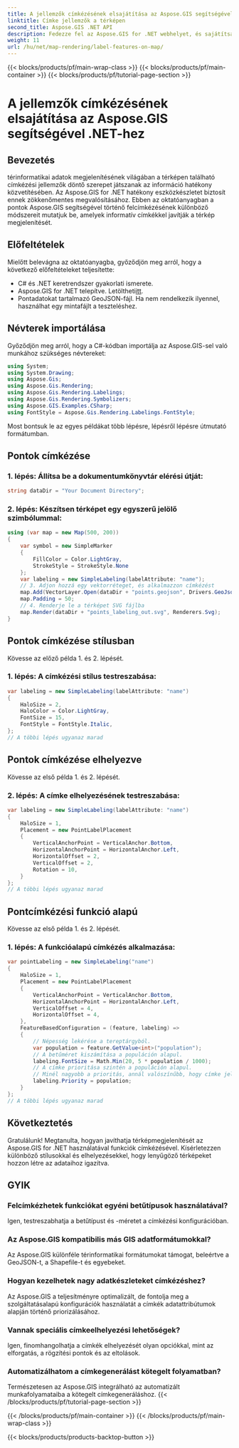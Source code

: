 ```yaml
---
title: A jellemzők címkézésének elsajátítása az Aspose.GIS segítségével .NET-hez
linktitle: Címke jellemzők a térképen
second_title: Aspose.GIS .NET API
description: Fedezze fel az Aspose.GIS for .NET webhelyet, és sajátítsa el a térképeken a jellemzők címkézésének művészetét. Fokozza a térinformatikai vizualizációkat könnyedén. #Aspose #GIS
weight: 11
url: /hu/net/map-rendering/label-features-on-map/
---
```


{{< blocks/products/pf/main-wrap-class >}}
{{< blocks/products/pf/main-container >}}
{{< blocks/products/pf/tutorial-page-section >}}

# A jellemzők címkézésének elsajátítása az Aspose.GIS segítségével .NET-hez

## Bevezetés
térinformatikai adatok megjelenítésének világában a térképen található címkézési jellemzők döntő szerepet játszanak az információ hatékony közvetítésében. Az Aspose.GIS for .NET hatékony eszközkészletet biztosít ennek zökkenőmentes megvalósításához. Ebben az oktatóanyagban a pontok Aspose.GIS segítségével történő felcímkézésének különböző módszereit mutatjuk be, amelyek informatív címkékkel javítják a térkép megjelenítését.
## Előfeltételek
Mielőtt belevágna az oktatóanyagba, győződjön meg arról, hogy a következő előfeltételeket teljesítette:
- C# és .NET keretrendszer gyakorlati ismerete.
-  Aspose.GIS for .NET telepítve. Letöltheti[itt](https://releases.aspose.com/gis/net/).
- Pontadatokat tartalmazó GeoJSON-fájl. Ha nem rendelkezik ilyennel, használhat egy mintafájlt a teszteléshez.
## Névterek importálása
Győződjön meg arról, hogy a C#-kódban importálja az Aspose.GIS-sel való munkához szükséges névtereket:
```csharp
using System;
using System.Drawing;
using Aspose.Gis;
using Aspose.Gis.Rendering;
using Aspose.Gis.Rendering.Labelings;
using Aspose.Gis.Rendering.Symbolizers;
using Aspose.GIS.Examples.CSharp;
using FontStyle = Aspose.Gis.Rendering.Labelings.FontStyle;
```
Most bontsuk le az egyes példákat több lépésre, lépésről lépésre útmutató formátumban.
##  Pontok címkézése

### 1. lépés: Állítsa be a dokumentumkönyvtár elérési útját:
```csharp
string dataDir = "Your Document Directory";
```
### 2. lépés: Készítsen térképet egy egyszerű jelölő szimbólummal:
```csharp
using (var map = new Map(500, 200))
{
    var symbol = new SimpleMarker
    {
        FillColor = Color.LightGray,
        StrokeStyle = StrokeStyle.None
    };
    var labeling = new SimpleLabeling(labelAttribute: "name");
    // 3. Adjon hozzá egy vektorréteget, és alkalmazzon címkézést
    map.Add(VectorLayer.Open(dataDir + "points.geojson", Drivers.GeoJson), symbol, labeling);
    map.Padding = 50;
    // 4. Renderje le a térképet SVG fájlba
    map.Render(dataDir + "points_labeling_out.svg", Renderers.Svg);
}
```
## Pontok címkézése stílusban

Kövesse az előző példa 1. és 2. lépését.

### 1. lépés: A címkézési stílus testreszabása:
```csharp
var labeling = new SimpleLabeling(labelAttribute: "name")
{
    HaloSize = 2,
    HaloColor = Color.LightGray,
    FontSize = 15,
    FontStyle = FontStyle.Italic,
};
// A többi lépés ugyanaz marad
```
## Pontok címkézése elhelyezve

Kövesse az első példa 1. és 2. lépését.
### 2. lépés: A címke elhelyezésének testreszabása:
```csharp
var labeling = new SimpleLabeling(labelAttribute: "name")
{
    HaloSize = 1,
    Placement = new PointLabelPlacement
    {
        VerticalAnchorPoint = VerticalAnchor.Bottom,
        HorizontalAnchorPoint = HorizontalAnchor.Left,
        HorizontalOffset = 2,
        VerticalOffset = 2,
        Rotation = 10,
    }
};
// A többi lépés ugyanaz marad
```
## Pontcímkézési funkció alapú

Kövesse az első példa 1. és 2. lépését.

### 1. lépés: A funkcióalapú címkézés alkalmazása:
```csharp
var pointLabeling = new SimpleLabeling("name")
{
    HaloSize = 1,
    Placement = new PointLabelPlacement
    {
        VerticalAnchorPoint = VerticalAnchor.Bottom,
        HorizontalAnchorPoint = HorizontalAnchor.Left,
        VerticalOffset = 4,
        HorizontalOffset = 4,
    },
    FeatureBasedConfiguration = (feature, labeling) =>
    {
        // Népesség lekérése a tereptárgyból.
        var population = feature.GetValue<int>("population");
        // A betűméret kiszámítása a populáción alapul.
        labeling.FontSize = Math.Min(20, 5 * population / 1000);
        // A címke prioritása szintén a populáción alapul.
        // Minél nagyobb a prioritás, annál valószínűbb, hogy címke jelenik meg a kimeneti képen.
        labeling.Priority = population;
    }
};
// A többi lépés ugyanaz marad
```
## Következtetés
Gratulálunk! Megtanulta, hogyan javíthatja térképmegjelenítését az Aspose.GIS for .NET használatával funkciók címkézésével. Kísérletezzen különböző stílusokkal és elhelyezésekkel, hogy lenyűgöző térképeket hozzon létre az adataihoz igazítva.
## GYIK
### Felcímkézhetek funkciókat egyéni betűtípusok használatával?
Igen, testreszabhatja a betűtípust és -méretet a címkézési konfigurációban.
### Az Aspose.GIS kompatibilis más GIS adatformátumokkal?
Az Aspose.GIS különféle térinformatikai formátumokat támogat, beleértve a GeoJSON-t, a Shapefile-t és egyebeket.
### Hogyan kezelhetek nagy adatkészleteket címkézéshez?
Az Aspose.GIS a teljesítményre optimalizált, de fontolja meg a szolgáltatásalapú konfigurációk használatát a címkék adatattribútumok alapján történő priorizálásához.
### Vannak speciális címkeelhelyezési lehetőségek?
Igen, finomhangolhatja a címkék elhelyezését olyan opciókkal, mint az elforgatás, a rögzítési pontok és az eltolások.
### Automatizálhatom a címkegenerálást kötegelt folyamatban?
Természetesen az Aspose.GIS integrálható az automatizált munkafolyamataiba a kötegelt címkegeneráláshoz.
{{< /blocks/products/pf/tutorial-page-section >}}

{{< /blocks/products/pf/main-container >}}
{{< /blocks/products/pf/main-wrap-class >}}

{{< blocks/products/products-backtop-button >}}
